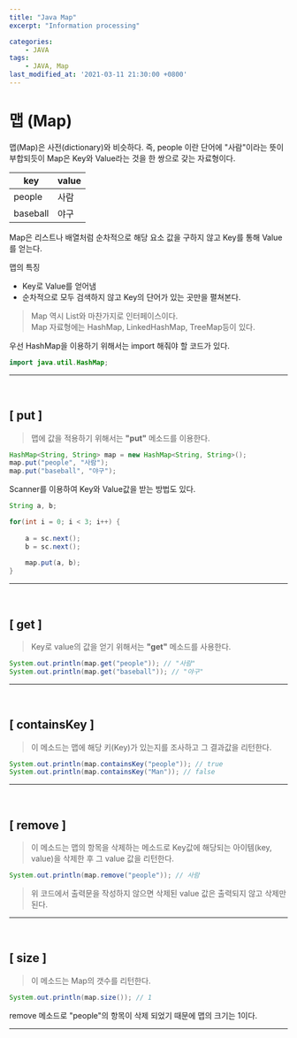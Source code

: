 ```yaml
---
title: "Java Map"
excerpt: "Information processing"

categories:
    - JAVA
tags:
    - JAVA, Map
last_modified_at: '2021-03-11 21:30:00 +0800'
---
```


# 맵 (Map)

맵(Map)은 사전(dictionary)와 비슷하다.
즉, people 이란 단어에 "사람"이라는 뜻이 부합되듯이 Map은 Key와 Value라는 것을 한 쌍으로 갖는 자료형이다.<br>

| key      | value |
| -------- | ----- |
| people   | 사람  |
| baseball | 야구  |

Map은 리스트나 배열처럼 순차적으로 해당 요소 값을 구하지 않고 Key를 통해 Value를 얻는다.<br>

맵의 특징
* Key로 Value를 얻어냄
* 순차적으로 모두 검색하지 않고 Key의 단어가 있는 곳만을 펼쳐본다.

> Map 역시 List와 마찬가지로 인터페이스이다. <br>
> Map 자료형에는 HashMap, LinkedHashMap, TreeMap등이 있다. 

우선 HashMap을 이용하기 위해서는 import 해줘야 할 코드가 있다.

```java
import java.util.HashMap;
``` 

---
<br>

## [ put ]

> 맵에 값을 적용하기 위해서는 **"put"** 메소드를 이용한다.

``` java
HashMap<String, String> map = new HashMap<String, String>();
map.put("people", "사람");
map.put("baseball", "야구");
```

Scanner를 이용하여 Key와 Value값을 받는 방법도 있다.

``` java
String a, b;

for(int i = 0; i < 3; i++) {
			
	a = sc.next();
	b = sc.next();
			
	map.put(a, b);
}
```

---
<br>

## [ get ]

> Key로 value의 값을 얻기 위해서는 **"get"** 메소드를 사용한다.

``` java
System.out.println(map.get("people")); // "사람"
System.out.println(map.get("baseball")); // "야구"
```

---
<br>

## [ containsKey ]

> 이 메소드는 맵에 해당 키(Key)가 있는지를 조사하고 그 결과값을 리턴한다.

``` java
System.out.println(map.containsKey("people")); // true
System.out.println(map.containsKey("Man")); // false
```
---
<br>

## [ remove ]

> 이 메소드는 맵의 항목을 삭제하는 메소드로 Key값에 해당되는 아이템(key, value)을 삭제한 후 그 value 값을 리턴한다.

``` java
System.out.println(map.remove("people")); // 사람
```

> 위 코드에서 출력문을 작성하지 않으면 삭제된 value 값은 출력되지 않고 삭제만 된다.

---
<br>

## [ size ]

> 이 메소드는 Map의 갯수를 리턴한다.

``` java
System.out.println(map.size()); // 1
```

remove 메소드로 "people"의 항목이 삭제 되었기 때문에 맵의 크기는 1이다.

---